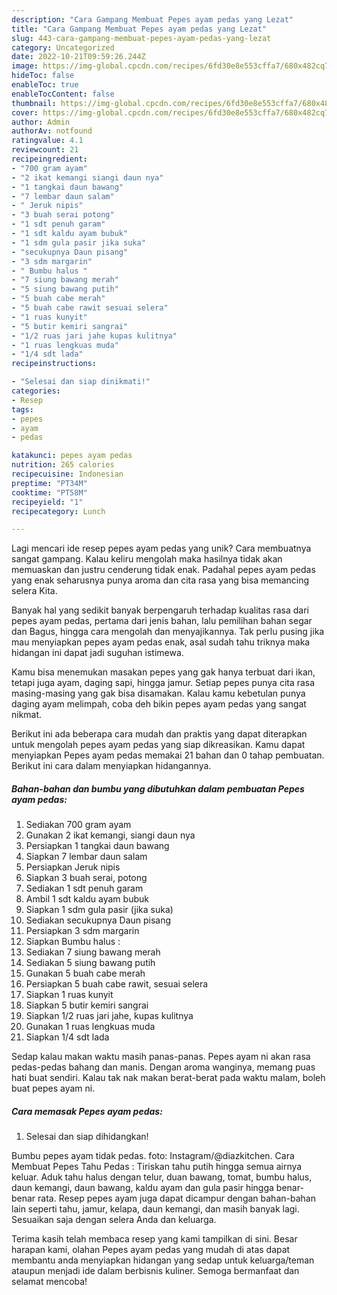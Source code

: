 ```yaml
---
description: "Cara Gampang Membuat Pepes ayam pedas yang Lezat"
title: "Cara Gampang Membuat Pepes ayam pedas yang Lezat"
slug: 443-cara-gampang-membuat-pepes-ayam-pedas-yang-lezat
category: Uncategorized
date: 2022-10-21T09:59:26.244Z
image: https://img-global.cpcdn.com/recipes/6fd30e8e553cffa7/680x482cq70/pepes-ayam-pedas-foto-resep-utama.jpg
hideToc: false
enableToc: true
enableTocContent: false
thumbnail: https://img-global.cpcdn.com/recipes/6fd30e8e553cffa7/680x482cq70/pepes-ayam-pedas-foto-resep-utama.jpg
cover: https://img-global.cpcdn.com/recipes/6fd30e8e553cffa7/680x482cq70/pepes-ayam-pedas-foto-resep-utama.jpg
author: Admin
authorAv: notfound
ratingvalue: 4.1
reviewcount: 21
recipeingredient:
- "700 gram ayam"
- "2 ikat kemangi siangi daun nya"
- "1 tangkai daun bawang"
- "7 lembar daun salam"
- " Jeruk nipis"
- "3 buah serai potong"
- "1 sdt penuh garam"
- "1 sdt kaldu ayam bubuk"
- "1 sdm gula pasir jika suka"
- "secukupnya Daun pisang"
- "3 sdm margarin"
- " Bumbu halus "
- "7 siung bawang merah"
- "5 siung bawang putih"
- "5 buah cabe merah"
- "5 buah cabe rawit sesuai selera"
- "1 ruas kunyit"
- "5 butir kemiri sangrai"
- "1/2 ruas jari jahe kupas kulitnya"
- "1 ruas lengkuas muda"
- "1/4 sdt lada"
recipeinstructions:

- "Selesai dan siap dinikmati!"
categories:
- Resep
tags:
- pepes
- ayam
- pedas

katakunci: pepes ayam pedas 
nutrition: 265 calories
recipecuisine: Indonesian
preptime: "PT34M"
cooktime: "PT58M"
recipeyield: "1"
recipecategory: Lunch

---
```





Lagi mencari ide resep pepes ayam pedas yang unik? Cara membuatnya sangat gampang. Kalau keliru mengolah maka hasilnya tidak akan memuaskan dan justru cenderung tidak enak. Padahal pepes ayam pedas yang enak seharusnya punya aroma dan cita rasa yang bisa memancing selera Kita.





Banyak hal yang sedikit banyak berpengaruh terhadap kualitas rasa dari pepes ayam pedas, pertama dari jenis bahan, lalu pemilihan bahan segar dan Bagus, hingga cara mengolah dan menyajikannya. Tak perlu pusing jika mau menyiapkan pepes ayam pedas enak,      asal sudah tahu triknya maka hidangan ini dapat jadi suguhan istimewa.














Kamu bisa menemukan masakan pepes yang gak hanya terbuat dari ikan, tetapi juga ayam, daging sapi, hingga jamur. Setiap pepes punya cita rasa masing-masing yang gak bisa disamakan. Kalau kamu kebetulan punya daging ayam melimpah, coba deh bikin pepes ayam pedas yang sangat nikmat.






Berikut ini ada beberapa cara mudah dan praktis yang dapat diterapkan untuk mengolah pepes ayam pedas yang siap dikreasikan. Kamu dapat menyiapkan Pepes ayam pedas memakai 21 bahan dan 0 tahap pembuatan. Berikut ini cara dalam menyiapkan hidangannya.

<!--inarticleads1-->

##### Bahan-bahan dan bumbu yang dibutuhkan dalam pembuatan Pepes ayam pedas:

1. Sediakan 700 gram ayam
1. Gunakan 2 ikat kemangi, siangi daun nya
1. Persiapkan 1 tangkai daun bawang
1. Siapkan 7 lembar daun salam
1. Persiapkan  Jeruk nipis
1. Siapkan 3 buah serai, potong
1. Sediakan 1 sdt penuh garam
1. Ambil 1 sdt kaldu ayam bubuk
1. Siapkan 1 sdm gula pasir (jika suka)
1. Sediakan secukupnya Daun pisang
1. Persiapkan 3 sdm margarin
1. Siapkan  Bumbu halus :
1. Sediakan 7 siung bawang merah
1. Sediakan 5 siung bawang putih
1. Gunakan 5 buah cabe merah
1. Persiapkan 5 buah cabe rawit, sesuai selera
1. Siapkan 1 ruas kunyit
1. Siapkan 5 butir kemiri sangrai
1. Siapkan 1/2 ruas jari jahe, kupas kulitnya
1. Gunakan 1 ruas lengkuas muda
1. Siapkan 1/4 sdt lada


Sedap kalau makan waktu masih panas-panas. Pepes ayam ni akan rasa pedas-pedas bahang dan manis. Dengan aroma wanginya, memang puas hati buat sendiri. Kalau tak nak makan berat-berat pada waktu malam, boleh buat pepes ayam ni. 

<!--inarticleads2-->

##### Cara memasak Pepes ayam pedas:


1. Selesai dan siap dihidangkan!

Bumbu pepes ayam tidak pedas. foto: Instagram/@diazkitchen. Cara Membuat Pepes Tahu Pedas : Tiriskan tahu putih hingga semua airnya keluar. Aduk tahu halus dengan telur, duan bawang, tomat, bumbu halus, daun kemangi, daun bawang, kaldu ayam dan gula pasir hingga benar-benar rata. Resep pepes ayam juga dapat dicampur dengan bahan-bahan lain seperti tahu, jamur, kelapa, daun kemangi, dan masih banyak lagi. Sesuaikan saja dengan selera Anda dan keluarga. 

Terima kasih telah membaca resep yang kami tampilkan di sini. Besar harapan kami, olahan Pepes ayam pedas yang mudah di atas dapat membantu anda menyiapkan hidangan yang sedap untuk keluarga/teman ataupun menjadi ide dalam berbisnis kuliner. Semoga bermanfaat dan selamat mencoba!
